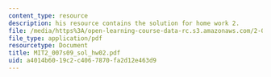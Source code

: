 ```yaml
---
content_type: resource
description: his resource contains the solution for home work 2.
file: /media/https%3A/open-learning-course-data-rc.s3.amazonaws.com/2-007-design-and-manufacturing-i-spring-2009/a4014b6019c2c4067870fa2d12e463d9_MIT2_007s09_sol_hw02.pdf
file_type: application/pdf
resourcetype: Document
title: MIT2_007s09_sol_hw02.pdf
uid: a4014b60-19c2-c406-7870-fa2d12e463d9
---
```

